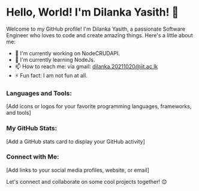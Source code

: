 # Hello, World! I'm Dilanka Yasith! 👋

Welcome to my GitHub profile! I'm Dilanka Yasith, a passionate Software Engineer who loves to code and create amazing things. Here's a little about me:

- 🚀 I'm currently working on NodeCRUDAPI.
- 🌱 I'm currently learning NodeJs.
- 📫 How to reach me: via gmail: dilanka.20211020@iit.ac.lk
- ⚡ Fun fact: I am not fun at all.

### Languages and Tools:

[Add icons or logos for your favorite programming languages, frameworks, and tools]

### My GitHub Stats:

[Add a GitHub stats card to display your GitHub activity]

### Connect with Me:

[Add links to your social media profiles, website, or email]

Let's connect and collaborate on some cool projects together! 😊
